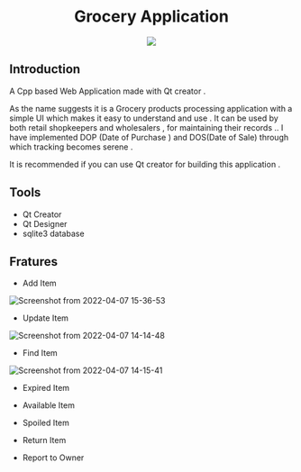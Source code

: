 <h1 align="center">Grocery Application</h1>

<p align="center">
  <img 
    src="https://user-images.githubusercontent.com/70382629/162154934-5fc3f92f-2960-4121-b1fb-595d981ca2ef.png"
  >
</p>


## Introduction
<p align="left">
A Cpp based Web Application made with Qt creator . 

As the name suggests it is a Grocery products processing  application with a simple UI which makes it easy to understand and use . It can be used by both retail shopkeepers and wholesalers , for maintaining their records ..  I have implemented DOP (Date of Purchase ) and DOS(Date of Sale)  through which tracking becomes serene .

It is recommended if you can use Qt creator for building this application .
</p>

## Tools
* Qt Creator
* Qt Designer
* sqlite3 database

## Fratures

* Add Item 

![Screenshot from 2022-04-07 15-36-53](https://user-images.githubusercontent.com/70382629/162176420-0de24b30-18f5-40f5-8648-bb4671f5b736.png)


* Update Item

![Screenshot from 2022-04-07 14-14-48](https://user-images.githubusercontent.com/70382629/162159170-d280fde6-1a13-499d-96b1-3d0ceb9dd5b7.png)

* Find Item

![Screenshot from 2022-04-07 14-15-41](https://user-images.githubusercontent.com/70382629/162159481-b0b25d07-c484-41fa-bbc6-8616199b4424.png)

* Expired Item


* Available Item
* Spoiled Item
* Return Item
* Report to Owner


